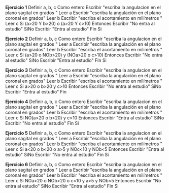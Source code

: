 **Ejercicio 1**
	Definir a, b, c Como entero
	Escribir "escriba la angulacion en el plano sagital en grados "
	Leer a
	Escribir "escriba la angulación en el plano coronal en grados"
	Leer b
	Escribir "escriba el acortamiento en milímetros "
	Leer c
	Si (a>20 Y b>20) o (a>20 Y c>10) Entonces
		Escribir "No entra al estudio"
	SiNo
		Escribir "Entra al estudio"
	Fin Si
 
 **Ejercicio 2**
 Definir a, b, c Como entero
	Escribir "escriba la angulacion en el plano sagital en grados "
	Leer a
	Escribir "escriba la angulación en el plano coronal en grados"
	Leer b
	Escribir "escriba el acortamiento en milímetros "
	Leer c
	Si (a>20 o NOb>20) y (NOa>20 o c>10) Entonces
		Escribir "No entra al estudio"
	SiNo
		Escribir "Entra al estudio"
	Fin Si
  
  **Ejercicio 3**
  Definir a, b, c Como entero
	Escribir "escriba la angulacion en el plano sagital en grados "
	Leer a
	Escribir "escriba la angulación en el plano coronal en grados"
	Leer b
	Escribir "escriba el acortamiento en milímetros "
	Leer c
	Si a>20 o b>20 y c>10 Entonces
		Escribir "No entra al estudio"
	SiNo
		Escribir "Entra al estudio"
	Fin 
  
  **Ejercicio 4**
  	Definir a, b, c Como entero
	Escribir "escriba la angulacion en el plano sagital en grados "
	Leer a
	Escribir "escriba la angulación en el plano coronal en grados"
	Leer b
	Escribir "escriba el acortamiento en milímetros "
	Leer c
	Si NO(a>20 o b>20) y c>10 Entonces
		Escribir "Entra al estudio"
	SiNo
		Escribir "No entra al estudio"
	Fin Si
	
  **Ejercicio 5**
  Definir a, b, c Como entero
	Escribir "escriba la angulacion en el plano sagital en grados "
	Leer a
	Escribir "escriba la angulación en el plano coronal en grados"
	Leer b
	Escribir "escriba el acortamiento en milímetros "
	Leer c
	Si a<20 o b<20 o a>5 y NOc<10 y NOb<5 Entonces
		Escribir "Entra al estudio"
	SiNo
		Escribir "No entra al estudio"
	Fin Si
  
  **Ejercicio 6**
  Definir a, b, c Como entero
	Escribir "escriba la angulacion en el plano sagital en grados "
	Leer a
	Escribir "escriba la angulación en el plano coronal en grados"
	Leer b
	Escribir "escriba el acortamiento en milímetros "
	Leer c
	Si NOa>20 o NOb>20 o c<10 y a>5 y NOb<5 Entonces
		Escribir "No entra al estudio"
	SiNo
		Escribir "Entra al estudio"
	Fin Si
  
  
